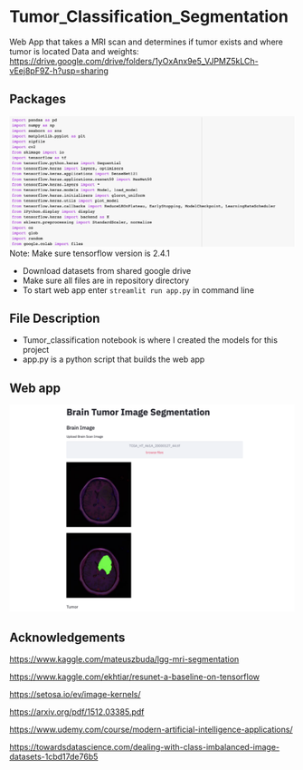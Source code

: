 # Tumor_Classification_Segmentation
Web App that takes a MRI scan and determines if tumor exists and where tumor is located
Data and weights:
https://drive.google.com/drive/folders/1yOxAnx9e5_VJPMZ5kLCh-vEej8pF9Z-h?usp=sharing

## Packages
![Data in Google Drive](https://github.com/nsonalkar/Tumor_Classification_Segmentation/blob/main/Screen%20Shot%202021-01-29%20at%204.25.12%20PM.png)
Note: Make sure tensorflow version is 2.4.1

* Download datasets from shared google drive
* Make sure all files are in repository directory
* To start web app enter `streamlit run app.py` in command line

## File Description
* Tumor_classification notebook is where I created the models for this project
* app.py is a python script that builds the web app

## Web app
![alt text](https://github.com/nsonalkar/Tumor_Classification_Segmentation/blob/main/Screen%20Shot%202021-01-28%20at%2011.05.22%20PM.png)

## Acknowledgements
https://www.kaggle.com/mateuszbuda/lgg-mri-segmentation

https://www.kaggle.com/ekhtiar/resunet-a-baseline-on-tensorflow

https://setosa.io/ev/image-kernels/

https://arxiv.org/pdf/1512.03385.pdf

https://www.udemy.com/course/modern-artificial-intelligence-applications/

https://towardsdatascience.com/dealing-with-class-imbalanced-image-datasets-1cbd17de76b5
